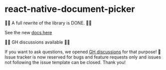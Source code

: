 # react-native-document-picker

📣📣 A full rewrite of the library is DONE. 📣📣

See the new [docs here](https://react-native-documents.github.io/)

🚧🚧 GH discussions available 🚧🚧

If you want to ask questions, we opened [GH discussions](https://github.com/rnmods/react-native-document-picker/discussions) for that purpose! 🤗 Issue tracker is now reserved for bugs and feature requests only and issues not following the issue template can be closed. Thank you!
